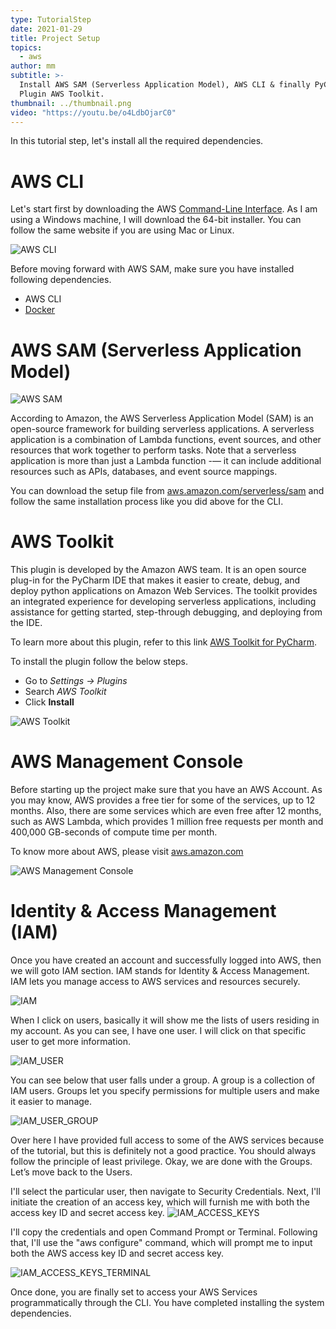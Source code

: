 ```yaml
---
type: TutorialStep
date: 2021-01-29
title: Project Setup
topics:
  - aws
author: mm
subtitle: >-
  Install AWS SAM (Serverless Application Model), AWS CLI & finally PyCharm
  Plugin AWS Toolkit.
thumbnail: ../thumbnail.png
video: "https://youtu.be/o4LdbOjarC0"
---
```


In this tutorial step, let's install all the required dependencies.

# AWS CLI

Let's start first by downloading the AWS [Command-Line Interface](https://aws.amazon.com/cli). As I am using a Windows machine, I will download the 64-bit installer. You can follow the same website if you are using Mac or Linux.

![AWS CLI](aws_cli.png)

Before moving forward with AWS SAM, make sure you have installed following dependencies.

- AWS CLI
- [Docker](https://www.docker.com/)

# AWS SAM (Serverless Application Model)

![AWS SAM](aws_sam.png)

According to Amazon, the AWS Serverless Application Model (SAM) is an open-source framework for building serverless applications.
A serverless application is a combination of Lambda functions, event sources, and other resources that work together to perform tasks. Note that a serverless application is more than just a Lambda function -— it can include additional resources such as APIs, databases, and event source mappings.

You can download the setup file from [aws.amazon.com/serverless/sam](https://aws.amazon.com/serverless/sam) and follow the same installation process like you did above for the CLI.

# AWS Toolkit

This plugin is developed by the Amazon AWS team. It is an open source plug-in for the PyCharm IDE that makes it easier to create, debug, and deploy python applications on Amazon Web Services. The toolkit provides an integrated experience for developing serverless applications, including assistance for getting started, step-through debugging, and deploying from the IDE.

To learn more about this plugin, refer to this link [AWS Toolkit for PyCharm](https://aws.amazon.com/pycharm/).

To install the plugin follow the below steps.

- Go to _Settings -> Plugins_
- Search _AWS Toolkit_
- Click **Install**

![AWS Toolkit](aws_toolkit.png)

# AWS Management Console

Before starting up the project make sure that you have an AWS Account. As you may know, AWS provides a free tier for some of the services,
up to 12 months. Also, there are some services which are even free after 12 months, such as AWS Lambda, which provides 1 million free requests per month and 400,000 GB-seconds of compute time per month.

To know more about AWS, please visit [aws.amazon.com](https://aws.amazon.com/)

![AWS Management Console](aws_management_console.png)

# Identity & Access Management (IAM)

Once you have created an account and successfully logged into AWS, then we will goto IAM section. IAM stands for Identity & Access Management. IAM lets you manage access to AWS services and resources securely.

![IAM](iam.png)

When I click on users, basically it will show me the lists of users residing in my account. As you can see, I have one user. I will click
on that specific user to get more information.

![IAM_USER](iam_user.png)

You can see below that user falls under a group. A group is a collection of IAM users. Groups let you specify permissions for multiple users and make it easier to manage.

![IAM_USER_GROUP](aws_iam_group.png)

Over here I have provided full access to some of the AWS services because of the tutorial, but this is definitely not a good practice. You should always follow the principle of least privilege. Okay, we are done with the Groups. Let’s move back to the Users.

I'll select the particular user, then navigate to Security Credentials. Next, I'll initiate the creation of an access key, which will furnish me with both the access key ID and secret access key.
![IAM_ACCESS_KEYS](access_keys.png)

I'll copy the credentials and open Command Prompt or Terminal. Following that, I'll use the "aws configure" command, which will prompt me to input both the AWS access key ID and secret access key.

![IAM_ACCESS_KEYS_TERMINAL](access_keys_terminal.png)

Once done, you are finally set to access your AWS Services programmatically through the CLI. You have completed installing the system dependencies.
